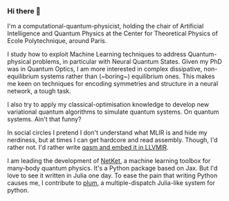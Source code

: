 ### Hi there 👋

I'm a computational-quantum-physicist, holding the chair of Artificial Intelligence and Quantum Physics at the Center for Theoretical Physics of Ecole Polytechnique, around Paris. 

I study how to exploit Machine Learning techniques to address Quantum-physical problems, in particular with Neural Quantum States. 
Given my PhD was in Quantum Optics, I am more interested in complex dissipative, non-equilibrium systems rather than (~boring~) equilibrium ones. This makes me keen on techniques for encoding symmetries and structure in a neural network, a tough task.

I also try to apply my classical-optimisation knowledge to develop new variational quantum algorithms to simulate quantum systems. On quantum systems. Ain't that funny?

In social circles I pretend I don't understand what MLIR is and hide my nerdiness, but at times I can get hardcore and read assembly.
Though, I'd rather not. I'd rather write [qasm and embed it in LLVMIR](https://yaoquantum.org/YaoLang.jl/dev/).

I am leading the development of [NetKet](https://github.com/netket/netket), a machine learning toolbox for many-body quantum physics. It's a Python package based on Jax. But I'd love to see it written in Julia one day.
To ease the pain that writing Python causes me, I contribute to [plum](https://github.com/wesselb/plum), a multiple-dispatch Julia-like system for python.

<!--
**PhilipVinc/PhilipVinc** is a ✨ _special_ ✨ repository because its `README.md` (this file) appears on your GitHub profile.

Here are some ideas to get you started:

- 🔭 I’m currently working on ...
- 🌱 I’m currently learning ...
- 👯 I’m looking to collaborate on ...
- 🤔 I’m looking for help with ...
- 💬 Ask me about ...
- 📫 How to reach me: ...
- 😄 Pronouns: ...
- ⚡ Fun fact: ...
-->

